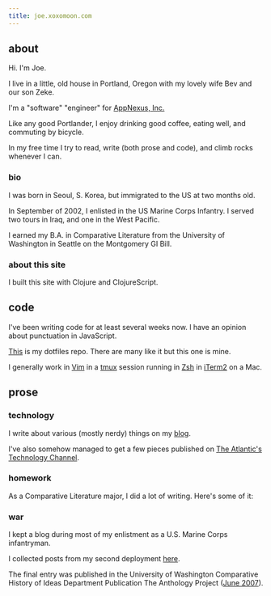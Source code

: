 ```yaml
---
title: joe.xoxomoon.com
---
```


## about

Hi. I'm Joe.

I live in a little, old house in Portland, Oregon with my lovely wife Bev and our son Zeke.

I'm a "software" "engineer" for [AppNexus, Inc.](http://www.appnexus.com/)

Like any good Portlander, I enjoy drinking good coffee, eating well, and commuting by bicycle.

In my free time I try to read, write (both prose and code), and climb rocks whenever I can.

### bio

I was born in Seoul, S. Korea, but immigrated to the US at two months old.

In September of 2002, I enlisted in the US Marine Corps Infantry. I served two tours in Iraq, and one in the West Pacific.

I earned my B.A. in Comparative Literature from the University of Washington in Seattle on the Montgomery GI Bill.

### about this site

I built this site with Clojure and ClojureScript.

## code

I've been writing code for at least several weeks now. I have an opinion about punctuation in JavaScript.

[This](https://github.com/joebadmo/dotfiles) is my dotfiles repo. There are many like it but this one is mine.

I generally work in [Vim](http://www.vim.org/) in a [tmux](http://tmux.sourceforge.net/) session running in [Zsh](http://www.zsh.org/) in [iTerm2](http://www.iterm2.com/#/section/home) on a Mac.

## prose

### technology

I write about various (mostly nerdy) things on my [blog](/blog).

I've also somehow managed to get a few pieces published on [The Atlantic's Technology Channel](http://www.theatlantic.com/joe-moon/).

### homework

As a Comparative Literature major, I did a lot of writing. Here's some of it:

<div id="homework"></div>

### war

I kept a blog during most of my enlistment as a U.S. Marine Corps infantryman.

I collected posts from my second deployment [here](http://servicerecordbook.com).

The final entry was published in the University of Washington Comparative History of Ideas Department Publication The Anthology Project ([June 2007](https://depts.washington.edu/chid/The_Anthology_Project/2007/)).
